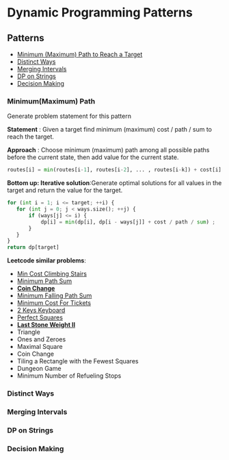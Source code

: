 # Dynamic Programming Patterns

## Patterns
- [Minimum (Maximum) Path to Reach a Target](#Minimum(Maximum)-Path)
- [Distinct Ways](#Distinct-Ways)
- [Merging Intervals](#Merging-Intervals)
- [DP on Strings](#DP-on-Strings)
- [Decision Making](#Decision-Making)

### Minimum(Maximum) Path
Generate problem statement for this pattern    

**Statement** : Given a target find minimum (maximum) cost / path / sum to reach the target.  

**Approach** : Choose minimum (maximum) path among all possible paths before the current state, then add value for the current state.
```python
routes[i] = min(routes[i-1], routes[i-2], ... , routes[i-k]) + cost[i]
```

**Bottom up: Iterative solution**:Generate optimal solutions for all values in the target and return the value for the target.
```python
for (int i = 1; i <= target; ++i) {
   for (int j = 0; j < ways.size(); ++j) {
       if (ways[j] <= i) {
           dp[i] = min(dp[i], dp[i - ways[j]] + cost / path / sum) ;
       }
   }
}
return dp[target]
```
**Leetcode similar problems**:   
- [Min Cost Climbing Stairs](https://github.com/waiyulam/Interview-Prep-Guide/blob/master/Practices/dp/climbing_stairs.py)
- [Minimum Path Sum](https://github.com/waiyulam/Interview-Prep-Guide/blob/master/Practices/dp/mps.py)
- [**Coin Change**](https://github.com/waiyulam/Interview-Prep-Guide/blob/master/Practices/dp/coin_change.py)
- [Minimum Falling Path Sum](https://github.com/waiyulam/Interview-Prep-Guide/blob/master/Practices/dp/falling_path.py)
- [Minimum Cost For Tickets](https://github.com/waiyulam/Interview-Prep-Guide/blob/master/Practices/dp/cost_tickets.py)
- [2 Keys Keyboard](https://github.com/waiyulam/Interview-Prep-Guide/blob/master/Practices/dp/keyboard.py)
- [Perfect Squares](https://github.com/waiyulam/Interview-Prep-Guide/blob/master/Practices/dp/perfect_square.py)
- [**Last Stone Weight II**](https://github.com/waiyulam/Interview-Prep-Guide/blob/master/Practices/dp/stone2.py)
- Triangle 
- Ones and Zeroes
- Maximal Square
- Coin Change
- Tiling a Rectangle with the Fewest Squares
- Dungeon Game
- Minimum Number of Refueling Stops

### Distinct Ways


### Merging Intervals

### DP on Strings

### Decision Making

